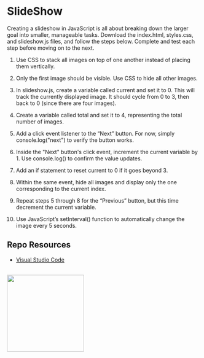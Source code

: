 # SlideShow

Creating a slideshow in JavaScript is all about breaking down the larger goal into smaller, manageable tasks. Download the index.html, styles.css, and slideshow.js files, and follow the steps below. Complete and test each step before moving on to the next.

1. Use CSS to stack all images on top of one another instead of placing them vertically.

2. Only the first image should be visible. Use CSS to hide all other images.

3. In slideshow.js, create a variable called current and set it to 0. This will track the currently displayed image. It should cycle from 0 to 3, then back to 0 (since there are four images).

4. Create a variable called total and set it to 4, representing the total number of images.

5. Add a click event listener to the “Next” button. For now, simply console.log("next") to verify the button works.

6. Inside the "Next" button's click event, increment the current variable by 1. Use console.log() to confirm the value updates.

7. Add an if statement to reset current to 0 if it goes beyond 3.

8. Within the same event, hide all images and display only the one corresponding to the current index.

9. Repeat steps 5 through 8 for the “Previous” button, but this time decrement the current variable.

10. Use JavaScript’s setInterval() function to automatically change the image every 5 seconds.


## Repo Resources

* [Visual Studio Code](https://code.visualstudio.com/)

<br>
<a href="https://codeadam.ca">
<img src="https://cdn.codeadam.ca/images@1.0.0/codeadam-logo-coloured-horizontal.png" width="200">
</a>